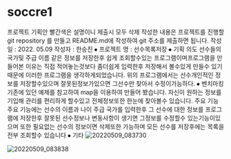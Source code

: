 # soccre1
프로젝트 기획안
빨간색은 설명이니 제출시 모두 삭제
작성한 내용은 프로젝트를 진행할 git repository 를 만들고 
README.md에 작성하여 git 주소를 제출하면 됩니다. 
작성일 : 2022. 05.09
작성자 : 한승진
⦁	프로젝트 명 : 선수목록저장
⦁	기획 의도 
선수들의 국가및 주급 이름 같은 정보를 저장한후 쉽게 조회할수있는 프로그램이며프로그램을 만들어본 이유는 직접 적어놓는것보다 좀더쉽게 입력한후 저장해서 볼수있게 만들수 있기때문에 이러한 프로그램을 생각하게되었습니다.
위의 프로그램에서는 선수개인적인 정보를 저장할수있으며 잘못된정보가있으면 그선수만 찾아서 수정이가능하다. 
⦁	벤치마킹 
기존에 있던 예제를 참고하여 map을 이용하여 만들어 봤습니다. 자신이 원하는 정보를 기입해 관리를 편리하게 할수있고 전체정보또한 한눈에 찾아볼수 있습니다. 
	주요 기능 
주요 기능에는 선수의 이름과 나이 주급 국가를 입력한후 그 선수에 대한 정보를 프로그램에 저장한후 잘못된 선수정보나 변동사항이 생기면 그정보를 수정할수 있는기능이있으며 또한 필요없는 선수의 정보이면 삭제또한 가능하며 모든 선수를 저장후에는 목록을 전부 조회할수 있습니다
⦁	기타 
	![20220509_083730](https://user-images.githubusercontent.com/104110984/167320490-c439b4ff-24ad-4f66-b8e1-050f0c3cec2d.png)

 ![20220509_083838](https://user-images.githubusercontent.com/104110984/167320494-e356cc41-304c-4b7c-85e2-b5865aa07d6a.png)

 
